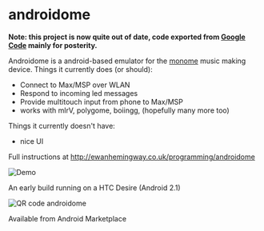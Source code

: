 # androidome

**Note: this project is now quite out of date, code exported from [Google Code](http://code.google.com/p/androidome) mainly for posterity.**

Androidome is a android-based emulator for the [monome](http://monome.org) music making device. Things it currently does (or should):

 * Connect to Max/MSP over WLAN
 * Respond to incoming led messages 
 * Provide multitouch input from phone to Max/MSP
 * works with mlrV, polygome, boiingg, (hopefully many more too)

Things it currently doesn't have:

 * nice UI

Full instructions at http://ewanhemingway.co.uk/programming/androidome

![Demo](/Androidome/androidome.png?raw=True)

An early build running on a HTC Desire (Android 2.1)

![QR code androidome](http://chart.apis.google.com/chart?chs=250x250&cht=qr&chl=market://search?q=uk.co.ewanhemingway.androidome&choe=UTF-8.png)

Available from Android Marketplace
